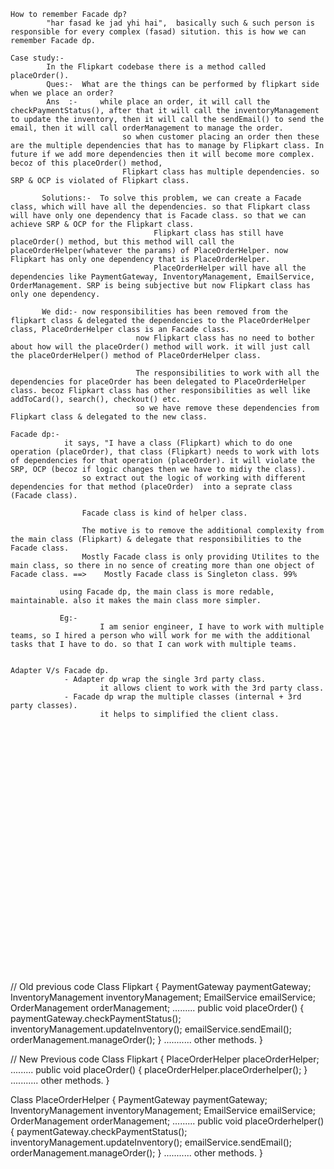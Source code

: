 ``` 
How to remember Facade dp?
        "har fasad ke jad yhi hai",  basically such & such person is responsible for every complex (fasad) sitution. this is how we can remember Facade dp.

Case study:-
        In the Flipkart codebase there is a method called placeOrder().        
        Ques:-  What are the things can be performed by flipkart side when we place an order?
        Ans  :-     while place an order, it will call the checkPaymentStatus(), after that it will call the inventoryManagement to update the inventory, then it will call the sendEmail() to send the email, then it will call orderManagement to manage the order.
                         so when customer placing an order then these are the multiple dependencies that has to manage by Flipkart class. In future if we add more dependencies then it will become more complex. becoz of this placeOrder() method, 
                         Flipkart class has multiple dependencies. so SRP & OCP is violated of Flipkart class.
       
       Solutions:-  To solve this problem, we can create a Facade class, which will have all the dependencies. so that Flipkart class will have only one dependency that is Facade class. so that we can achieve SRP & OCP for the Flipkart class.
                                Flipkart class has still have placeOrder() method, but this method will call the placeOrderHelper(whatever the params) of PlaceOrderHelper. now Flipkart has only one dependency that is PlaceOrderHelper.
                                PlaceOrderHelper will have all the dependencies like PaymentGateway, InventoryManagement, EmailService, OrderManagement. SRP is being subjective but now Flipkart class has only one dependency.
       
       We did:- now responsibilities has been removed from the flipkart class & delegated the dependencies to the PlaceOrderHelper class, PlaceOrderHelper class is an Facade class.
                            now Flipkart class has no need to bother about how will the placeOrder() method will work. it will just call the placeOrderHelper() method of PlaceOrderHelper class.
                            
                            The responsibilities to work with all the dependencies for placeOrder has been delegated to PlaceOrderHelper class. becoz Flipkart class has other responsibilities as well like addToCard(), search(), checkout() etc. 
                            so we have remove these dependencies from Flipkart class & delegated to the new class. 
                                
Facade dp:-
            it says, "I have a class (Flipkart) which to do one operation (placeOrder), that class (Flipkart) needs to work with lots of dependencies for that operation (placeOrder). it will violate the SRP, OCP (becoz if logic changes then we have to midiy the class). 
                so extract out the logic of working with different dependencies for that method (placeOrder)  into a seprate class (Facade class).
                
                Facade class is kind of helper class. 
               
                The motive is to remove the additional complexity from the main class (Flipkart) & delegate that responsibilities to the Facade class.
                Mostly Facade class is only providing Utilites to the main class, so there in no sence of creating more than one object of Facade class. ==>    Mostly Facade class is Singleton class. 99%
           
           using Facade dp, the main class is more redable, maintainable. also it makes the main class more simpler. 
           
           Eg:- 
                    I am senior engineer, I have to work with multiple teams, so I hired a person who will work for me with the additional tasks that I have to do. so that I can work with multiple teams.
 
                
Adapter V/s Facade dp.
            - Adapter dp wrap the single 3rd party class.   
                    it allows client to work with the 3rd party class.
            - Facade dp wrap the multiple classes (internal + 3rd party classes).
                    it helps to simplified the client class.






























```
// Old previous code
Class Flipkart  {
            PaymentGateway paymentGateway;
            InventoryManagement inventoryManagement;
            EmailService emailService;  
            OrderManagement orderManagement;
            .........
    public void placeOrder() {
        paymentGateway.checkPaymentStatus();
        inventoryManagement.updateInventory();
        emailService.sendEmail();
        orderManagement.manageOrder();
    }
    ...........
    other methods.
}


// New Previous code
Class Flipkart  {
            PlaceOrderHelper placeOrderHelper;
            .........
    public void placeOrder() {
        placeOrderHelper.placeOrderhelper();
    }
    ...........
    other methods.
}

Class PlaceOrderHelper {
    PaymentGateway paymentGateway;
    InventoryManagement inventoryManagement;
    EmailService emailService;  
    OrderManagement orderManagement;
    .........
    public void placeOrderhelper() {
        paymentGateway.checkPaymentStatus();
        inventoryManagement.updateInventory();
        emailService.sendEmail();
        orderManagement.manageOrder();
    }
    ...........
    other methods.
}
            
            